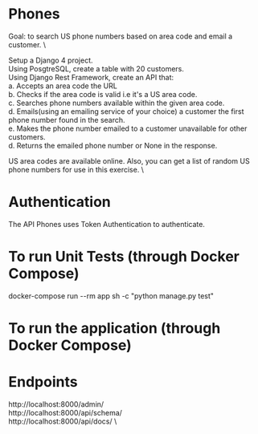 # Phones


Goal: to search US phone numbers based on area code and email a customer. \

Setup  a Django 4 project. \
Using PosgtreSQL, create a table with 20 customers. \
Using Django Rest Framework, create an API that: \
a. Accepts an area code the URL \
b. Checks if the area code is valid i.e it's a US area code. \
c. Searches phone numbers available within the given area code. \
d. Emails(using an emailing service of your choice) a customer the first phone number found in the search. \
e. Makes the phone number emailed to a customer unavailable for other customers. \
d. Returns the emailed phone number or None in the response.

US area codes are available online. Also, you can get a list of random US phone numbers for use in this exercise. \

# Authentication
The API Phones uses Token Authentication to authenticate.

# To run Unit Tests (through Docker Compose)
docker-compose run --rm app sh -c "python manage.py test"

# To run the application (through Docker Compose)


# Endpoints
http://localhost:8000/admin/ \
http://localhost:8000/api/schema/ \
http://localhost:8000/api/docs/ \

